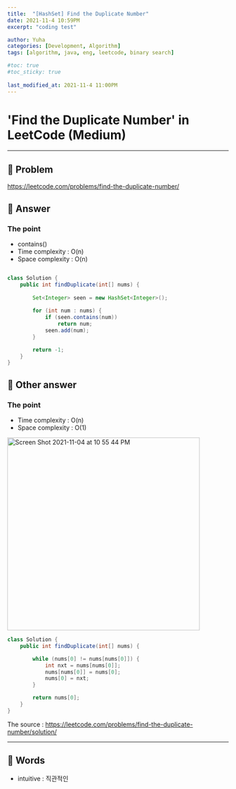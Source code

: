 ```yaml
---
title:  "[HashSet] Find the Duplicate Number"
date: 2021-11-4 10:59PM
excerpt: "coding test"

author: Yuha
categories: [Development, Algorithm]
tags: [algorithm, java, eng, leetcode, binary search]

#toc: true
#toc_sticky: true
 
last_modified_at: 2021-11-4 11:00PM
---
```


# 'Find the Duplicate Number' in LeetCode (Medium)

---

## 📌 Problem
<https://leetcode.com/problems/find-the-duplicate-number/>

## 📌 Answer
### The point

- contains()
- Time complexity : O(n)
- Space complexity : O(n)

```java

class Solution {
    public int findDuplicate(int[] nums) {
        
        Set<Integer> seen = new HashSet<Integer>();
        
        for (int num : nums) {
            if (seen.contains(num))
                return num;
            seen.add(num);
        }

        return -1;
    }
}
```

## 📌 Other answer
### The point

- Time complexity : O(n)
- Space complexity : O(1)

<img width="438" alt="Screen Shot 2021-11-04 at 10 55 44 PM" src="https://user-images.githubusercontent.com/83699657/140326470-b8eb19d4-8404-4b19-ba12-cd03aadcfc0d.png">


```java
class Solution {
    public int findDuplicate(int[] nums) {

        while (nums[0] != nums[nums[0]]) {
            int nxt = nums[nums[0]];
            nums[nums[0]] = nums[0];
            nums[0] = nxt;
        }

        return nums[0];
    }
}
```


The source : <https://leetcode.com/problems/find-the-duplicate-number/solution/>


---
## 📌 Words

- intuitive : 직관적인